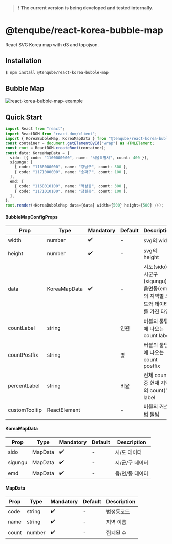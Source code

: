 > ❗ **The current version is being developed and tested internally.**

# @tenqube/react-korea-bubble-map

React SVG Korea map with d3 and topojson.

## Installation

```sh
$ npm install @tenqube/react-korea-bubble-map
```

## Bubble Map

![react-korea-bubble-map-example](https://github.com/TENQUBE/react-korea-bubble-map/assets/45587474/0b29835f-2c5e-4351-b9f6-8c2b44b826a0)

## Quick Start

```ts
import React from "react";
import ReactDOM from "react-dom/client";
import { KoreaBubbleMap, KoreaMapData } from "@tenqube/react-korea-buble-map";
const container = document.getElementById("wrap") as HTMLElement;
const root = ReactDOM.createRoot(container);
const data: KoreaMapData = {
  sido: [{ code: "1100000000", name: "서울특별시", count: 400 }],
  sigungu: [
    { code: "1168000000", name: "강남구", count: 300 },
    { code: "1171000000", name: "송파구", count: 100 },
  ],
  emd: [
    { code: "1168010100", name: "역삼동", count: 300 },
    { code: "1171010100", name: "잠실동", count: 100 },
  ],
};
root.render(<KoreaBubbleMap data={data} width={500} height={500} />);
```

#### BubbleMapConfigProps

| Prop          | Type         | Mandatory          | Default | Description                                                                 |
| ------------- | ------------ | ------------------ | ------- | --------------------------------------------------------------------------- |
| width         | number       | :heavy_check_mark: | -       | svg의 width                                                                 |
| height        | number       | :heavy_check_mark: | -       | svg의 height                                                                |
| data          | KoreaMapData | :heavy_check_mark: | -       | 시도(sido), 시군구(sigungu), 읍면동(emd)의 지역별 코드와 데이터를 가진 타입 |
| countLabel    | string       |                    | 인원    | 버블의 툴팁에 나오는 count label                                            |
| countPostfix  | string       |                    | 명      | 버블의 툴팁에 나오는 count postfix                                          |
| percentLabel  | string       |                    | 비율    | 전체 count 중 현재 지역의 count(%) label                                    |
| customTooltip | ReactElement |                    | -       | 버블의 커스텀 툴팁                                                          |

#### KoreaMapData

| Prop    | Type    | Mandatory          | Default | Description     |
| ------- | ------- | ------------------ | ------- | --------------- |
| sido    | MapData | :heavy_check_mark: | -       | 시/도 데이터    |
| sigungu | MapData | :heavy_check_mark: | -       | 시/군/구 데이터 |
| emd     | MapData | :heavy_check_mark: | -       | 읍/면/동 데이터 |

#### MapData

| Prop  | Type   | Mandatory          | Default | Description |
| ----- | ------ | ------------------ | ------- | ----------- |
| code  | string | :heavy_check_mark: | -       | 법정동코드  |
| name  | string | :heavy_check_mark: | -       | 지역 이름   |
| count | number | :heavy_check_mark: | -       | 집계된 수   |
